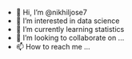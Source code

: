 - 👋 Hi, I’m @nikhiljose7
- 👀 I’m interested in data science
- 🌱 I’m currently learning statistics
- 💞️ I’m looking to collaborate on ...
- 📫 How to reach me ...

<!---
nikhiljose7/nikhiljose7 is a ✨ special ✨ repository because its `README.md` (this file) appears on your GitHub profile.
You can click the Preview link to take a look at your changes.
--->
